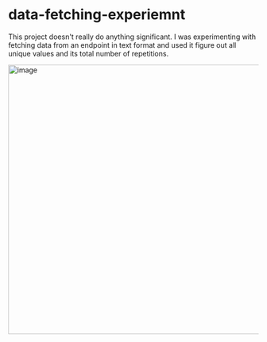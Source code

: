 # data-fetching-experiemnt
This project doesn't really do anything significant. I was experimenting with fetching data from an endpoint in text format and used it figure out all unique values and its total number of repetitions. 

<img width="542" alt="image" src="https://github.com/suhas-sunder/data-graph/assets/77464593/86c5ce35-0da0-4f24-81f3-9f78b970fe0c">
